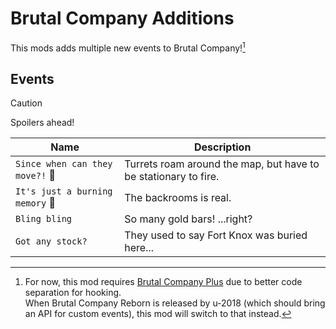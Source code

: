 # Brutal Company Additions

This mods adds multiple new events to Brutal Company![^1]

[BCPlus]: https://thunderstore.io/c/lethal-company/p/Nips/Brutal_Company_Plus/
[^1]: For now, this mod requires [Brutal Company Plus][BCPlus] due to better code separation for hooking.<br/>
When Brutal Company Reborn is released by u-2018 (which should bring an API for custom events), this mod will switch to
that instead.

## Events

> [!CAUTION]
> Spoilers ahead!

| Name                                        | Description                                                                               |
|---------------------------------------------|-------------------------------------------------------------------------------------------|
| `Since when can they move?!` :construction: | Turrets roam around the map, but have to be stationary to fire.                           |
| `It's just a burning memory` :construction: | The backrooms is real.                                                                    |
| `Bling bling`                               | So many gold bars! ...right?                                                              |
| `Got any stock?`                            | They used to say Fort Knox was buried here...                                             |